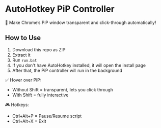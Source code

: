 
# AutoHotkey PiP Controller

🎥 Make Chrome’s PiP window transparent and click-through automatically!

## How to Use
1. Download this repo as ZIP
2. Extract it
3. Run `run.bat`
4. If you don't have AutoHotkey installed, it will open the install page
5. After that, the PiP controller will run in the background

✅ Hover over PiP:
- Without Shift = transparent, lets you click through
- With Shift = fully interactive

🎮 Hotkeys:
- Ctrl+Alt+P = Pause/Resume script
- Ctrl+Alt+X = Exit
